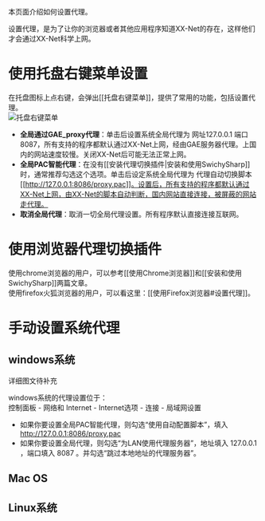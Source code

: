本页面介绍如何设置代理。

设置代理，是为了让你的浏览器或者其他应用程序知道XX-Net的存在，这样他们才会通过XX-Net科学上网。

# 使用托盘右键菜单设置
在托盘图标上点右键，会弹出[[托盘右键菜单]]，提供了常用的功能，包括设置代理。    
![托盘右键菜单](https://cloud.githubusercontent.com/assets/6830787/9698665/9ccf17a8-53f3-11e5-8c3b-2a8a886cb588.png)<br>
* **全局通过GAE_proxy代理**：单击后设置系统全局代理为 网址127.0.0.1 端口8087，所有支持的程序都默认通过XX-Net上网，经由GAE服务器代理。上国内的网站速度较慢。关闭XX-Net后可能无法正常上网。<br>
* **全局PAC智能代理**：在没有[[安装代理切换插件|安装和使用SwichySharp]]时，通常推荐勾选这个选项。单击后设定系统全局代理为 代理自动切换脚本[[http://127.0.0.1:8086/proxy.pac]]。设置后，所有支持的程序都默认通过XX-Net上网，由XX-Net的脚本自动判断，国内网站直接连接，被屏蔽的网站走代理。<br>
* **取消全局代理**：取消一切全局代理设置。所有程序默认直接连接互联网。

# 使用浏览器代理切换插件
使用chrome浏览器的用户，可以参考[[使用Chrome浏览器]]和[[安装和使用SwichySharp]]两篇文章。    
使用firefox火狐浏览器的用户，可以看这里：[[使用Firefox浏览器#设置代理]]。
# 手动设置系统代理
## windows系统
详细图文待补充

windows系统的代理设置位于：    
控制面板 - 网络和 Internet - Internet选项 - 连接 - 局域网设置

 - 如果你要设置全局PAC智能代理，则勾选“使用自动配置脚本”，填入 http://127.0.0.1:8086/proxy.pac    
 - 如果你要设置全局代理，则勾选“为LAN使用代理服务器”，地址填入 127.0.0.1 ，端口填入 8087 。并勾选“跳过本地地址的代理服务器”。


## Mac OS
## Linux系统